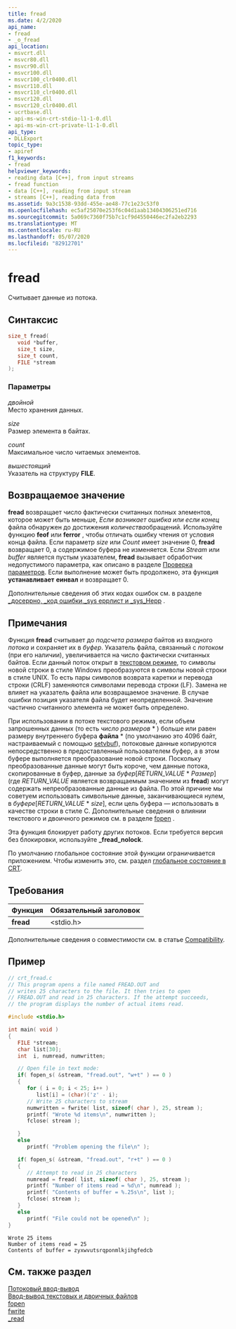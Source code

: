 ```yaml
---
title: fread
ms.date: 4/2/2020
api_name:
- fread
- _o_fread
api_location:
- msvcrt.dll
- msvcr80.dll
- msvcr90.dll
- msvcr100.dll
- msvcr100_clr0400.dll
- msvcr110.dll
- msvcr110_clr0400.dll
- msvcr120.dll
- msvcr120_clr0400.dll
- ucrtbase.dll
- api-ms-win-crt-stdio-l1-1-0.dll
- api-ms-win-crt-private-l1-1-0.dll
api_type:
- DLLExport
topic_type:
- apiref
f1_keywords:
- fread
helpviewer_keywords:
- reading data [C++], from input streams
- fread function
- data [C++], reading from input stream
- streams [C++], reading data from
ms.assetid: 9a3c1538-93dd-455e-ae48-77c1e23c53f0
ms.openlocfilehash: ec5af25070e253f6c04d1aab13404306251ed716
ms.sourcegitcommit: 5a069c7360f75b7c1cf9d4550446ec2fa2eb2293
ms.translationtype: MT
ms.contentlocale: ru-RU
ms.lasthandoff: 05/07/2020
ms.locfileid: "82912701"
---
```

# <a name="fread"></a>fread

Считывает данные из потока.

## <a name="syntax"></a>Синтаксис

```C
size_t fread(
   void *buffer,
   size_t size,
   size_t count,
   FILE *stream
);
```

### <a name="parameters"></a>Параметры

*двойной*<br/>
Место хранения данных.

*size*<br/>
Размер элемента в байтах.

*count*<br/>
Максимальное число читаемых элементов.

*вышестоящий*<br/>
Указатель на структуру **FILE**.

## <a name="return-value"></a>Возвращаемое значение

**fread** возвращает число фактически считанных полных элементов, которое может быть меньше, *Если возникает ошибка или если конец* файла обнаружен до достижения *количества*обращений. Используйте функцию **feof** или **ferror** , чтобы отличать ошибку чтения от условия конца файла. Если параметр *size* или *Count* имеет значение 0, **fread** возвращает 0, а содержимое буфера не изменяется. Если *Stream* или *buffer* является пустым указателем, **fread** вызывает обработчик недопустимого параметра, как описано в разделе [Проверка параметров](../../c-runtime-library/parameter-validation.md). Если выполнение может быть продолжено, эта функция **устанавливает** **еинвал** и возвращает 0.

Дополнительные сведения об этих кодах ошибок см. в разделе [ \_досеррно, \_код ошибки,\_sys еррлист и \_sys\_Нерр](../../c-runtime-library/errno-doserrno-sys-errlist-and-sys-nerr.md) .

## <a name="remarks"></a>Примечания

Функция **fread** считывает до *подсчета* *размера* байтов из входного *потока* и сохраняет их в *буфер*. Указатель файла, связанный с *потоком* (при его наличии), увеличивается на число фактически считанных байтов. Если данный поток открыт в [текстовом режиме](../../c-runtime-library/text-and-binary-mode-file-i-o.md), то символы новой строки в стиле Windows преобразуются в символы новой строки в стиле UNIX. То есть пары символов возврата каретки и перевода строки (CRLF) заменяются символами перевода строки (LF). Замена не влияет на указатель файла или возвращаемое значение. В случае ошибки позиция указателя файла будет неопределенной. Значение частично считанного элемента не может быть определено.

При использовании в потоке текстового режима, если объем запрошенных данных (то есть *число* *размеров* \* ) больше или равен размеру внутреннего буфера **файла** \* (по умолчанию это 4096 байт, настраиваемый с помощью [setvbuf](../../c-runtime-library/reference/setvbuf.md)), потоковые данные копируются непосредственно в предоставленный пользователем буфер, а в этом буфере выполняется преобразование новой строки. Поскольку преобразованные данные могут быть короче, чем данные потока, скопированные в буфер, данные за *буфер*\[*RETURN_VALUE* \* *Размер*] (где *RETURN_VALUE* является возвращаемым значением из **fread**) могут содержать непреобразованные данные из файла. По этой причине мы советуем использовать символьные данные, заканчивающиеся нулем, в *буфере*\[*RETURN_VALUE* \* *size*], если цель буфера — использовать в качестве строки в стиле C. Дополнительные сведения о влиянии текстового и двоичного режимов см. в разделе [fopen](fopen-wfopen.md) .

Эта функция блокирует работу других потоков. Если требуется версия без блокировки, используйте **_fread_nolock**.

По умолчанию глобальное состояние этой функции ограничивается приложением. Чтобы изменить это, см. раздел [глобальное состояние в CRT](../global-state.md).

## <a name="requirements"></a>Требования

|Функция|Обязательный заголовок|
|--------------|---------------------|
|**fread**|\<stdio.h>|

Дополнительные сведения о совместимости см. в статье [Compatibility](../../c-runtime-library/compatibility.md).

## <a name="example"></a>Пример

```C
// crt_fread.c
// This program opens a file named FREAD.OUT and
// writes 25 characters to the file. It then tries to open
// FREAD.OUT and read in 25 characters. If the attempt succeeds,
// the program displays the number of actual items read.

#include <stdio.h>

int main( void )
{
   FILE *stream;
   char list[30];
   int  i, numread, numwritten;

   // Open file in text mode:
   if( fopen_s( &stream, "fread.out", "w+t" ) == 0 )
   {
      for ( i = 0; i < 25; i++ )
         list[i] = (char)('z' - i);
      // Write 25 characters to stream
      numwritten = fwrite( list, sizeof( char ), 25, stream );
      printf( "Wrote %d items\n", numwritten );
      fclose( stream );

   }
   else
      printf( "Problem opening the file\n" );

   if( fopen_s( &stream, "fread.out", "r+t" ) == 0 )
   {
      // Attempt to read in 25 characters
      numread = fread( list, sizeof( char ), 25, stream );
      printf( "Number of items read = %d\n", numread );
      printf( "Contents of buffer = %.25s\n", list );
      fclose( stream );
   }
   else
      printf( "File could not be opened\n" );
}
```

```Output
Wrote 25 items
Number of items read = 25
Contents of buffer = zyxwvutsrqponmlkjihgfedcb
```

## <a name="see-also"></a>См. также раздел

[Потоковый ввод-вывод](../../c-runtime-library/stream-i-o.md)<br/>
[Ввод-вывод текстовых и двоичных файлов](../../c-runtime-library/text-and-binary-mode-file-i-o.md)<br/>
[fopen](fopen-wfopen.md)<br/>
[fwrite](fwrite.md)<br/>
[_read](read.md)<br/>
